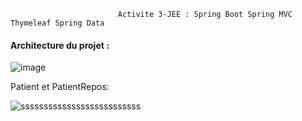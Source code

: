                             Activite 3-JEE : Spring Boot Spring MVC Thymeleaf Spring Data

            

#### Architecture du projet :

![image](https://user-images.githubusercontent.com/107000262/233133435-3698a32e-af1b-4c25-92f9-e667151557e1.png)

Patient et PatientRepos:

![ssssssssssssssssssssssssss](https://user-images.githubusercontent.com/107000262/233133924-6b5dfd93-bb06-4a83-bff3-bbf5a5fd3353.png)



